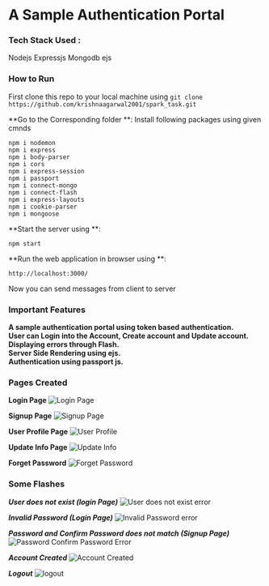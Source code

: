 # A Sample Authentication Portal 

### Tech Stack Used :
Nodejs Expressjs Mongodb ejs

### How to Run
First clone this repo to your local machine using `git clone https://github.com/krishnaagarwal2001/spark_task.git`

**Go to the Corresponding folder **:
Install following packages using given cmnds

```
npm i nodemon
npm i express
npm i body-parser
npm i cors
npm i express-session
npm i passport
npm i connect-mongo
npm i connect-flash
npm i express-layouts
npm i cookie-parser
npm i mongoose
```
**Start the server using **:
```
npm start
```
**Run the web application in browser using **:
```
http://localhost:3000/
```

Now you can send messages from client to server

### Important Features
**A sample authentication portal using token based authentication.**  
**User can Login into the Account, Create account and Update account.**  
**Displaying errors through Flash.**  
**Server Side Rendering using ejs.**  
**Authentication using passport js.**  

### Pages Created

**Login Page**
![Login Page](https://user-images.githubusercontent.com/63241474/137781173-27f1ddfc-b4e5-4570-8504-2ee9fa59d67d.jpg)

**Signup Page**
![Signup Page](https://user-images.githubusercontent.com/63241474/137781277-e21dcfbe-3faf-4efd-89dc-f8d9eee60bc2.jpg)

**User Profile Page**
![User Profile](https://user-images.githubusercontent.com/63241474/137781353-3fa898e4-322b-4306-8aaf-a0d8cdf71894.jpg)

**Update Info Page**
![Update Info](https://user-images.githubusercontent.com/63241474/137781407-70788b52-0688-40d2-a569-9cac47018b29.jpg)

**Forget Password**
![Forget Password](https://user-images.githubusercontent.com/63241474/137781431-13ac9adc-bd64-4a5a-b0f4-c18b7ac52b63.jpg)


### Some Flashes

***User does not exist (login Page)***
![User does not exist error](https://user-images.githubusercontent.com/63241474/137781592-c755cbda-beca-4e62-8ef1-815bbc804bba.jpg)

***Invalid Password (Login Page)***
![Invalid Password error](https://user-images.githubusercontent.com/63241474/137781639-8c8adfca-9adc-4920-a60f-d3b1bc33491d.jpg)

***Password and Confirm Password does not match (Signup Page)***
![Password Confirm Password Error](https://user-images.githubusercontent.com/63241474/137781803-0927e63e-42b2-4232-a707-10abc21a054f.jpg)

***Account Created***
![Account Created](https://user-images.githubusercontent.com/63241474/137781882-6e4bbd53-bba8-4adc-9df5-78d1dc3101e8.jpg)

***Logout***
![logout](https://user-images.githubusercontent.com/63241474/137781924-41fe94d3-f218-4564-ad8b-eddcaa70a425.jpg)




